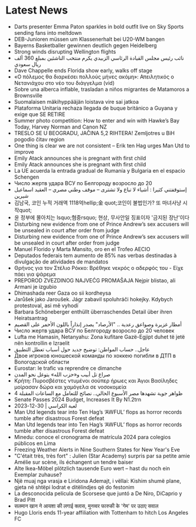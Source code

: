 # Latest News
-  Darts presenter Emma Paton sparkles in bold outfit live on Sky Sports sending fans into meltdown
-  DEB-Junioren müssen um Klassenerhalt bei U20-WM bangen
-  Bayerns Basketballer gewinnen deutlich gegen Heidelberg
-  Strong winds disrupting Wellington flights
-  نائب رئيس مجلس القيادة الرئاسي الزبيدي يكرم منتخب الناشئين بمبلغ 360 ألف ريال سعودي
-  Dave Chappelle ends Florida show early, walks off stage
-  «Ο πόλεμος θα διαρκέσει πολλούς μήνες ακόμη»: Απειλητικός ο Νετανιάχου στο νέο του διάγγελμα (vid)
-  Sobre una alberca inflable, trasladan a niños migrantes de Matamoros a Brownsville
-  Suomalaisen mäkihyppääjän loistava vire sai jatkoa
-  Plataforma Unitaria rechaza llegada de buque británico a Guyana y exige que SE RETIRE
-  Summer photo competition: How to enter and win with Hawke’s Bay Today, Harvey Norman and Canon NZ
-  TRESLO SE U BEOGRADU, JAČINA 5,2 RIHTERA! Zemljotres u BiH pogodio čitav region
-  One thing is clear we are not consistent – Erik ten Hag urges Man Utd to improve
-  Emily Atack announces she is pregnant with first child
-  Emily Atack announces she is pregnant with first child
-  La UE acuerda la entrada gradual de Rumanía y Bulgaria en el espacio Schengen
-  Число жертв удара ВСУ по Белгороду возросло до 20
-  إستوقفتني كثيرا : أشياء لا تباع ولا تشترى – موقف وطني مصري – العقيد اسماعيل شيرين
-  김남국, 코인 누적 거래액 1118억hellip;金 quot;코인이 불법인가? 또 마녀사냥 시작quot;
-  윤 정부에 몰아치는 lsquo;혐중rsquo; 현상, 무사안일 징표이자 '금지된 장난'이다
-  Disturbing new evidence from one of Prince Andrew’s sex accusers will be unsealed in court after order from judge
-  Disturbing new evidence from one of Prince Andrew’s sex accusers will be unsealed in court after order from judge
-  Manuel Florido y Marta Mansito, oro en el Trofeo AECIO
-  Deputados federais tem aumento de 85% nas verbas destinadas à divulgação de atividades de mandatos
-  Θρήνος για τον Στέλιο Ρόκκο: Βρέθηκε νεκρός ο αδερφός του - Είχε πάει για ψάρεμα
-  PREPOROD ZVEZDINOG NAJVEĆG PROMAŠAJA Nejpir blistao, ali Armani je izgubio
-  Dhimashada reer Gaza oo sii kordheysa
-  Jarůšek jako Jaroušek. Jágr zabavil spoluhráči hokejky. Kdybych protestoval, asi mě vyhodí
-  Barbara Schöneberger enthüllt überraschendes Detail über ihren Heiratsantrag
-  أمطار غزيرة وصواعق رعدية .. "الأرصاد" يصدر إنذاراً باللون الأحمر على القصيم
-  Число жертв удара ВСУ по Белгороду возросло до 20 человек
-  Lufta me Hamasin, Netanyahu: Zona kufitare Gazë-Egjipt duhet të jetë nën kontrollin e Izraelit
-  عاجل.. حساب المواطن: توضيح جديد حول أسباب تعطل التطبيق
-  Двое игроков юношеской команды по хоккею погибли в ДТП в Вологодской области
-  Eurostar: le trafic va reprendre ce dimanche
-  صراع تل أبيب و«حزب الله» يتوغل نحو المدن
-  Κρήτη: Πυροσβέστες ντυμένοι σούπερ ήρωες και Άγιοι Βασίληδες μοίρασαν δώρα και χαμόγελα σε νοσοκομεία
-  4 ظواهر جوية تشهدها مصر الأسبوع الحالي.. نصائح للتعامل مع الساعات المقبلة
-  Senate Passes 2024 Budget, Increases It By N1.2trn
-  لعبة الكراسي | 30-12-2023
-  Man Utd legends tear into Ten Hag’s ‘AWFUL’ flops as horror records tumble after disastrous Forest defeat
-  Man Utd legends tear into Ten Hag’s ‘AWFUL’ flops as horror records tumble after disastrous Forest defeat
-  Minedu: conoce el cronograma de matrícula 2024 para colegios públicos en Lima
-  Freezing Weather Alerts in Nine Southern States for New Year's Eve
-  "C'était très, très fort" : Julien (Star Academy) surpris par sa petite amie Amélie sur scène, ils échangent un tendre baiser
-  Alte Ikea-Möbel plötzlich tausende Euro wert – hast du noch ein Exemplar zuhause?
-  Një muaj nga vrasja e Liridona Ademajt, i vëllai: Kishim shumë plane, gjeta në shtëpi lodrat e ditëlindjes që do festonim
-  La desconocida película de Scorsese que juntó a De Niro, DiCaprio y Brad Pitt
-  सलमान खान ने आयशा की लगाई क्लास, मुनव्वर फारुकी के 'गेम' पर उठाए सवाल
-  Hugo Lloris ends 11-year affiliation with Tottenham to hitch Los Angeles FC
